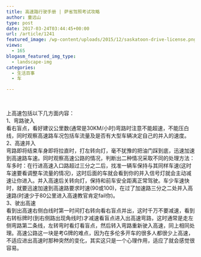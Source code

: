 ```yaml
---
title: 高速路行驶手册 | 萨省驾照考试攻略
author: 童远山
type: post
date: 2017-03-24T03:44:45+00:00
url: /article/1241
featured_image: /wp-content/uploads/2015/12/saskatoon-drive-license.png
views:
  - 165
blogasm_featured_img_type:
  - landscape-img
categories:
  - 生活百事
  - 车

---
```

&nbsp;

上高速包括以下几方面内容：  
1、弯路驶入  
看右盲点，看好建议公里数(通常是30KM/小时)弯路时注意不能超速，不能压白线，同时观察高速路车况包括车流量及是否有大型车辆决定自己的并入的速度。  
2、高速并入  
弯路即将结束车身即将拉直时，打左转向灯，毫不犹豫的把油门踩到底，迅速加速到高速路车速。同时观察高速公路的情况，判断出二种情况采取不同的处理方法：车多时：在行进高速入口路超过三分之二后，找准一辆车保持与其同样车速(这时车速要看调整车流量的情况)，这时后面的车就会看到你的并入信号灯就会主动减速让你进入。并入高速后关转向灯，保持和前车安全距离正常驾驶。车少车速快时，就要迅速加速到高速路要求时速(90或100)，在过了加速路三分之二处并入高速路(时速少于80公里进入高速教官肯定fail你)。  
3、驶出高速  
看到出高速右侧白线时第一时间打右转向看右盲点并出，这时千万不要减速，看到右转标牌时(到右侧路出现角线时)才减速看盲点进入出高速弯路，这时通常是走左侧弯路第二条线，左转弯时看灯看盲点，然后转入弯路重新驶入高速，同上相同处理。高速公路这一块是考G牌的难点，因为在多伦多开车的很多人都很少上高速，不适应进出高速时那种突然的变化，其实这只是一个心理作用，适应了就会感觉很容易。